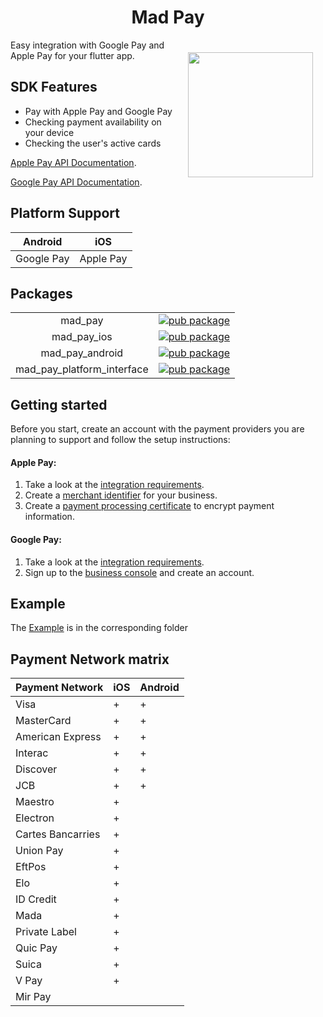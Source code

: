 <h1 align="center">Mad Pay</h1>

<a href="https://madbrains.ru/"><img src="https://firebasestorage.googleapis.com/v0/b/mad-brains-web.appspot.com/o/logo.png?alt=media" width="200" align="right" style="margin: 20px;"/></a>

Easy integration with Google Pay and Apple Pay for your flutter app.

## SDK Features
* Pay with Apple Pay and Google Pay
* Checking payment availability on your device
* Checking the user's active cards

[Apple Pay API Documentation][apple].

[Google Pay API Documentation][google].

## Platform Support
| Android | iOS |
|:---:|:---:|
| Google Pay | Apple Pay |

## Packages
|  |  |
|:---:|:---:|
| mad_pay | [![pub package](https://img.shields.io/pub/v/mad_pay.svg)](https://pub.dartlang.org/packages/mad_pay) |
| mad_pay_ios | [![pub package](https://img.shields.io/pub/v/mad_pay_ios.svg)](https://pub.dartlang.org/packages/mad_pay_ios) |
| mad_pay_android | [![pub package](https://img.shields.io/pub/v/mad_pay_android.svg)](https://pub.dartlang.org/packages/mad_pay_android) |
| mad_pay_platform_interface | [![pub package](https://img.shields.io/pub/v/mad_pay_platform_interface.svg)](https://pub.dartlang.org/packages/mad_pay_platform_interface) |

## Getting started
Before you start, create an account with the payment providers you are planning to support and follow the setup instructions:

#### Apple Pay:
1. Take a look at the [integration requirements](https://developer.apple.com/documentation/passkit/apple_pay/setting_up_apple_pay_requirements).
2. Create a [merchant identifier](https://help.apple.com/developer-account/#/devb2e62b839?sub=dev103e030bb) for your business.
3. Create a [payment processing certificate](https://help.apple.com/developer-account/#/devb2e62b839?sub=devf31990e3f) to encrypt payment information.

#### Google Pay:
1. Take a look at the [integration requirements](https://developers.google.com/pay/api/android/overview).
2. Sign up to the [business console](https://pay.google.com/business/console) and create an account.


## Example
The [Example][example] is in the corresponding folder

## Payment Network matrix

| Payment Network   | iOS | Android |
|-------------------|-----|---------|
| Visa              | +   | +       |
| MasterCard        | +   | +       |
| American Express  | +   | +       |
| Interac           | +   | +       |
| Discover          | +   | +       |
| JCB               | +   | +       |
| Maestro           | +   |         |
| Electron          | +   |         |
| Cartes Bancarries | +   |         |
| Union Pay         | +   |         |
| EftPos            | +   |         |
| Elo               | +   |         |
| ID Credit         | +   |         |
| Mada              | +   |         |
| Private Label     | +   |         |
| Quic Pay          | +   |         |
| Suica             | +   |         |
| V Pay             | +   |         |
| Mir Pay           |     |         |

[apple]: https://developer.apple.com/documentation/passkit/apple_pay/setting_up_apple_pay_requirements
[google]: https://developers.google.com/pay/api/android/overview
[example]: https://github.com/MadBrains/Mad-Pay-Flutter/tree/main/example/